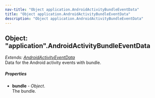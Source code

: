```yaml
---
nav-title: "Object application.AndroidActivityBundleEventData"
title: "Object application.AndroidActivityBundleEventData"
description: "Object application.AndroidActivityBundleEventData"
---
```

## Object: "application".AndroidActivityBundleEventData  
_Extends:_ [_AndroidActivityEventData_](../application/AndroidActivityEventData.md)  
Data for the Android activity events with bundle.

##### Properties
 - **bundle** - _Object_.    
  The bundle.